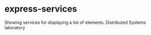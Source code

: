 # express-services
Showing services for displaying a list of elements. Distributed Systems laboratory
